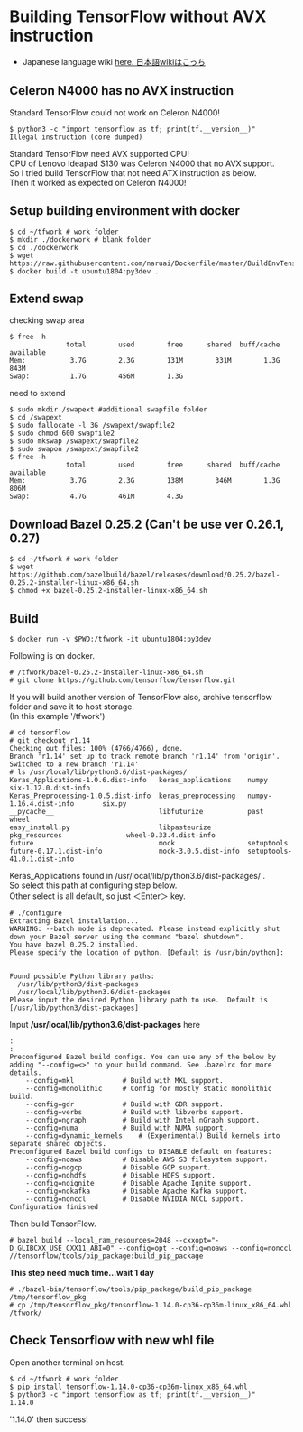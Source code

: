 # Building TensorFlow without AVX instruction

 * Japanese language wiki [here. 日本語wikiはこっち](http://naruai.blog.jp/archives/988466.html)

## Celeron N4000 has no AVX instruction

Standard TensorFlow could not work on Celeron N4000!<br/>
~~~
$ python3 -c "import tensorflow as tf; print(tf.__version__)"
Illegal instruction (core dumped)
~~~
Standard TensorFlow need AVX supported CPU!<br/>
CPU of Lenovo Ideapad S130 was Celeron N4000 that no AVX support.<br/>
So I tried build TensorFlow that not need ATX instruction as below.<br/>
Then it worked as expected on Celeron N4000!<br/>

## Setup building environment with docker
~~~
$ cd ~/tfwork # work folder
$ mkdir ./dockerwork # blank folder
$ cd ./dockerwork
$ wget https://raw.githubusercontent.com/naruai/Dockerfile/master/BuildEnvTensorFlowPy3/Dockerfile
$ docker build -t ubuntu1804:py3dev .
~~~

## Extend swap
checking swap area
~~~
$ free -h
              total        used        free      shared  buff/cache   available
Mem:           3.7G        2.3G        131M        331M        1.3G        843M
Swap:          1.7G        456M        1.3G
~~~
need to extend
~~~
$ sudo mkdir /swapext #additional swapfile folder
$ cd /swapext
$ sudo fallocate -l 3G /swapext/swapfile2
$ sudo chmod 600 swapfile2 
$ sudo mkswap /swapext/swapfile2
$ sudo swapon /swapext/swapfile2
$ free -h
              total        used        free      shared  buff/cache   available
Mem:           3.7G        2.3G        138M        346M        1.3G        806M
Swap:          4.7G        461M        4.3G
~~~

## Download Bazel 0.25.2 (Can't be use ver 0.26.1, 0.27)
~~~
$ cd ~/tfwork # work folder
$ wget https://github.com/bazelbuild/bazel/releases/download/0.25.2/bazel-0.25.2-installer-linux-x86_64.sh
$ chmod +x bazel-0.25.2-installer-linux-x86_64.sh
~~~

## Build
~~~
$ docker run -v $PWD:/tfwork -it ubuntu1804:py3dev
~~~
Following is on docker.
~~~
# /tfwork/bazel-0.25.2-installer-linux-x86_64.sh 
# git clone https://github.com/tensorflow/tensorflow.git
~~~
If you will build another version of TensorFlow also, archive tensorflow folder and save it to host storage.<br/>
(In this example '/tfwork')<br/>
~~~
# cd tensorflow
# git checkout r1.14
Checking out files: 100% (4766/4766), done.
Branch 'r1.14' set up to track remote branch 'r1.14' from 'origin'.
Switched to a new branch 'r1.14'
# ls /usr/local/lib/python3.6/dist-packages/
Keras_Applications-1.0.6.dist-info   keras_applications    numpy                        six-1.12.0.dist-info
Keras_Preprocessing-1.0.5.dist-info  keras_preprocessing   numpy-1.16.4.dist-info       six.py
__pycache__                          libfuturize           past                         wheel
easy_install.py                      libpasteurize         pkg_resources                wheel-0.33.4.dist-info
future                               mock                  setuptools
future-0.17.1.dist-info              mock-3.0.5.dist-info  setuptools-41.0.1.dist-info
~~~
Keras_Applications found in /usr/local/lib/python3.6/dist-packages/ .<br/>
So select this path at configuring step below.<br/>
Other select is all default, so just ＜Enter＞ key.<br/>
~~~
# ./configure 
Extracting Bazel installation...
WARNING: --batch mode is deprecated. Please instead explicitly shut down your Bazel server using the command "bazel shutdown".
You have bazel 0.25.2 installed.
Please specify the location of python. [Default is /usr/bin/python]: 


Found possible Python library paths:
  /usr/lib/python3/dist-packages
  /usr/local/lib/python3.6/dist-packages
Please input the desired Python library path to use.  Default is [/usr/lib/python3/dist-packages]
~~~
Input <B>/usr/local/lib/python3.6/dist-packages</B> here
~~~
:
:
Preconfigured Bazel build configs. You can use any of the below by adding "--config=<>" to your build command. See .bazelrc for more details.
	--config=mkl         	# Build with MKL support.
	--config=monolithic  	# Config for mostly static monolithic build.
	--config=gdr         	# Build with GDR support.
	--config=verbs       	# Build with libverbs support.
	--config=ngraph      	# Build with Intel nGraph support.
	--config=numa        	# Build with NUMA support.
	--config=dynamic_kernels	# (Experimental) Build kernels into separate shared objects.
Preconfigured Bazel build configs to DISABLE default on features:
	--config=noaws       	# Disable AWS S3 filesystem support.
	--config=nogcp       	# Disable GCP support.
	--config=nohdfs      	# Disable HDFS support.
	--config=noignite    	# Disable Apache Ignite support.
	--config=nokafka     	# Disable Apache Kafka support.
	--config=nonccl      	# Disable NVIDIA NCCL support.
Configuration finished
~~~
Then build TensorFlow.<br/>
~~~
# bazel build --local_ram_resources=2048 --cxxopt="-D_GLIBCXX_USE_CXX11_ABI=0" --config=opt --config=noaws --config=nonccl //tensorflow/tools/pip_package:build_pip_package
~~~
<B>This step need much time...wait 1 day</B><br/>
~~~
# ./bazel-bin/tensorflow/tools/pip_package/build_pip_package /tmp/tensorflow_pkg
# cp /tmp/tensorflow_pkg/tensorflow-1.14.0-cp36-cp36m-linux_x86_64.whl /tfwork/
~~~

## Check Tensorflow with new whl file

Open another terminal on host.<br/>
~~~
$ cd ~/tfwork # work folder
$ pip install tensorflow-1.14.0-cp36-cp36m-linux_x86_64.whl
$ python3 -c "import tensorflow as tf; print(tf.__version__)"
1.14.0
~~~
'1.14.0' then success!
